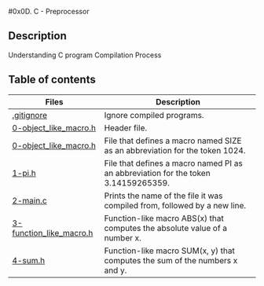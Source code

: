 #0x0D. C - Preprocessor

## Description
Understanding C program Compilation Process

## Table of contents

Files | Description
----------- | -----------
[.gitignore](./.gitignore) | Ignore compiled programs.
[0-object_like_macro.h](./0-object_like_macro.h) | Header file.
[0-object_like_macro.h](./0-object_like_macro.h) | File that defines a macro named SIZE as an abbreviation for the token 1024.
[1-pi.h](./1-pi.h) | File that defines a macro named PI as an abbreviation for the token 3.14159265359.
[2-main.c](./2-main.c) | Prints the name of the file it was compiled from, followed by a new line.
[3-function_like_macro.h](./3-function_like_macro.h) | Function-like macro ABS(x) that computes the absolute value of a number x.
[4-sum.h](./4-sum.h) | Function-like macro SUM(x, y) that computes the sum of the numbers x and y.
